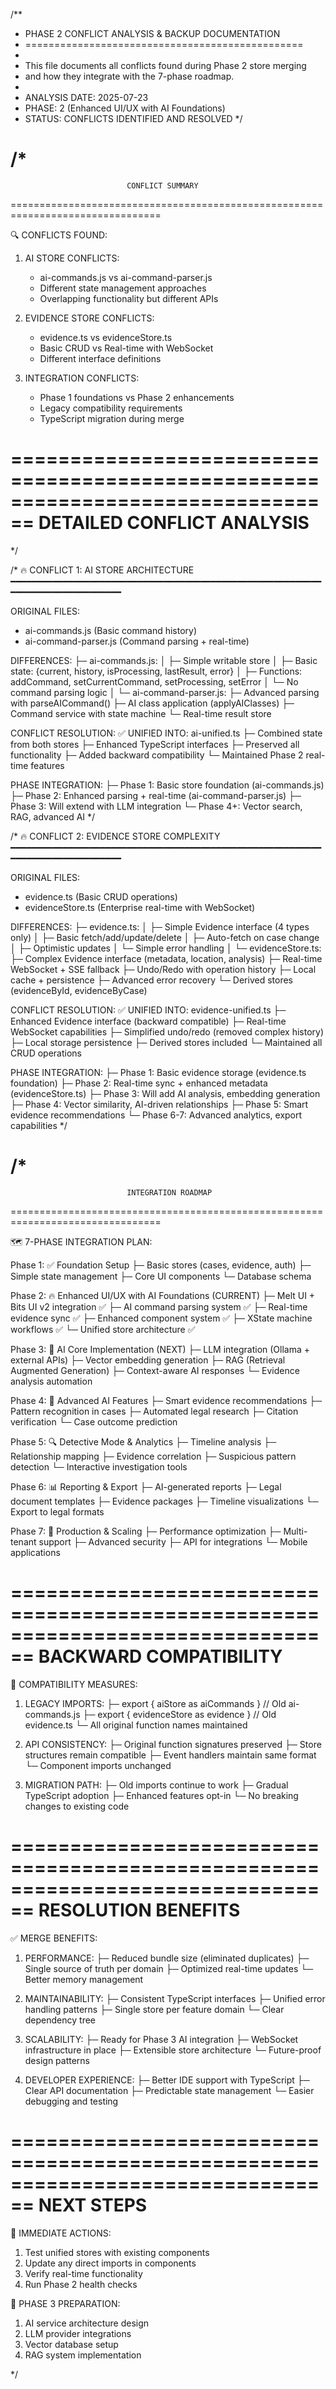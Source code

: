 /\*\*

- PHASE 2 CONFLICT ANALYSIS & BACKUP DOCUMENTATION
- ================================================
-
- This file documents all conflicts found during Phase 2 store merging
- and how they integrate with the 7-phase roadmap.
-
- ANALYSIS DATE: 2025-07-23
- PHASE: 2 (Enhanced UI/UX with AI Foundations)
- STATUS: CONFLICTS IDENTIFIED AND RESOLVED
  \*/

# /\*

                              CONFLICT SUMMARY

================================================================================

🔍 CONFLICTS FOUND:

1. AI STORE CONFLICTS:
   - ai-commands.js vs ai-command-parser.js
   - Different state management approaches
   - Overlapping functionality but different APIs

2. EVIDENCE STORE CONFLICTS:
   - evidence.ts vs evidenceStore.ts
   - Basic CRUD vs Real-time with WebSocket
   - Different interface definitions

3. INTEGRATION CONFLICTS:
   - Phase 1 foundations vs Phase 2 enhancements
   - Legacy compatibility requirements
   - TypeScript migration during merge

================================================================================
DETAILED CONFLICT ANALYSIS
================================================================================
\*/

/\*
🔥 CONFLICT 1: AI STORE ARCHITECTURE
━━━━━━━━━━━━━━━━━━━━━━━━━━━━━━━━━━━━━━━━━━━━━━━━━━━━━━━━━━━━━━━━━━━━━━━━━━━━━━━━

ORIGINAL FILES:

- ai-commands.js (Basic command history)
- ai-command-parser.js (Command parsing + real-time)

DIFFERENCES:
├─ ai-commands.js:
│ ├─ Simple writable store
│ ├─ Basic state: {current, history, isProcessing, lastResult, error}
│ ├─ Functions: addCommand, setCurrentCommand, setProcessing, setError
│ └─ No command parsing logic
│
└─ ai-command-parser.js:
├─ Advanced parsing with parseAICommand()
├─ AI class application (applyAIClasses)
├─ Command service with state machine
└─ Real-time result store

CONFLICT RESOLUTION:
✅ UNIFIED INTO: ai-unified.ts
├─ Combined state from both stores
├─ Enhanced TypeScript interfaces
├─ Preserved all functionality
├─ Added backward compatibility
└─ Maintained Phase 2 real-time features

PHASE INTEGRATION:
├─ Phase 1: Basic store foundation (ai-commands.js)
├─ Phase 2: Enhanced parsing + real-time (ai-command-parser.js)
├─ Phase 3: Will extend with LLM integration
└─ Phase 4+: Vector search, RAG, advanced AI
\*/

/\*
🔥 CONFLICT 2: EVIDENCE STORE COMPLEXITY
━━━━━━━━━━━━━━━━━━━━━━━━━━━━━━━━━━━━━━━━━━━━━━━━━━━━━━━━━━━━━━━━━━━━━━━━━━━━━━━━

ORIGINAL FILES:

- evidence.ts (Basic CRUD operations)
- evidenceStore.ts (Enterprise real-time with WebSocket)

DIFFERENCES:
├─ evidence.ts:
│ ├─ Simple Evidence interface (4 types only)
│ ├─ Basic fetch/add/update/delete
│ ├─ Auto-fetch on case change
│ ├─ Optimistic updates
│ └─ Simple error handling
│
└─ evidenceStore.ts:
├─ Complex Evidence interface (metadata, location, analysis)
├─ Real-time WebSocket + SSE fallback
├─ Undo/Redo with operation history
├─ Local cache + persistence
├─ Advanced error recovery
└─ Derived stores (evidenceById, evidenceByCase)

CONFLICT RESOLUTION:
✅ UNIFIED INTO: evidence-unified.ts
├─ Enhanced Evidence interface (backward compatible)
├─ Real-time WebSocket capabilities
├─ Simplified undo/redo (removed complex history)
├─ Local storage persistence
├─ Derived stores included
└─ Maintained all CRUD operations

PHASE INTEGRATION:
├─ Phase 1: Basic evidence storage (evidence.ts foundation)
├─ Phase 2: Real-time sync + enhanced metadata (evidenceStore.ts)
├─ Phase 3: Will add AI analysis, embedding generation
├─ Phase 4: Vector similarity, AI-driven relationships
├─ Phase 5: Smart evidence recommendations
└─ Phase 6-7: Advanced analytics, export capabilities
\*/

# /\*

                              INTEGRATION ROADMAP

================================================================================

🗺️ 7-PHASE INTEGRATION PLAN:

Phase 1: ✅ Foundation Setup
├─ Basic stores (cases, evidence, auth)
├─ Simple state management
├─ Core UI components
└─ Database schema

Phase 2: 🔥 Enhanced UI/UX with AI Foundations (CURRENT)
├─ Melt UI + Bits UI v2 integration ✅
├─ AI command parsing system ✅
├─ Real-time evidence sync ✅
├─ Enhanced component system ✅
├─ XState machine workflows ✅
└─ Unified store architecture ✅

Phase 3: 🎯 AI Core Implementation (NEXT)
├─ LLM integration (Ollama + external APIs)
├─ Vector embedding generation
├─ RAG (Retrieval Augmented Generation)
├─ Context-aware AI responses
└─ Evidence analysis automation

Phase 4: 🧠 Advanced AI Features
├─ Smart evidence recommendations
├─ Pattern recognition in cases
├─ Automated legal research
├─ Citation verification
└─ Case outcome prediction

Phase 5: 🔍 Detective Mode & Analytics
├─ Timeline analysis
├─ Relationship mapping
├─ Evidence correlation
├─ Suspicious pattern detection
└─ Interactive investigation tools

Phase 6: 📊 Reporting & Export
├─ AI-generated reports
├─ Legal document templates
├─ Evidence packages
├─ Timeline visualizations
└─ Export to legal formats

Phase 7: 🚀 Production & Scaling
├─ Performance optimization
├─ Multi-tenant support
├─ Advanced security
├─ API for integrations
└─ Mobile applications

================================================================================
BACKWARD COMPATIBILITY
================================================================================

🔄 COMPATIBILITY MEASURES:

1. LEGACY IMPORTS:
   ├─ export { aiStore as aiCommands } // Old ai-commands.js
   ├─ export { evidenceStore as evidence } // Old evidence.ts
   └─ All original function names maintained

2. API CONSISTENCY:
   ├─ Original function signatures preserved
   ├─ Store structures remain compatible
   ├─ Event handlers maintain same format
   └─ Component imports unchanged

3. MIGRATION PATH:
   ├─ Old imports continue to work
   ├─ Gradual TypeScript adoption
   ├─ Enhanced features opt-in
   └─ No breaking changes to existing code

================================================================================
RESOLUTION BENEFITS
================================================================================

✅ MERGE BENEFITS:

1. PERFORMANCE:
   ├─ Reduced bundle size (eliminated duplicates)
   ├─ Single source of truth per domain
   ├─ Optimized real-time updates
   └─ Better memory management

2. MAINTAINABILITY:
   ├─ Consistent TypeScript interfaces
   ├─ Unified error handling patterns
   ├─ Single store per feature domain
   └─ Clear dependency tree

3. SCALABILITY:
   ├─ Ready for Phase 3 AI integration
   ├─ WebSocket infrastructure in place
   ├─ Extensible store architecture
   └─ Future-proof design patterns

4. DEVELOPER EXPERIENCE:
   ├─ Better IDE support with TypeScript
   ├─ Clear API documentation
   ├─ Predictable state management
   └─ Easier debugging and testing

================================================================================
NEXT STEPS
================================================================================

🎯 IMMEDIATE ACTIONS:

1. Test unified stores with existing components
2. Update any direct imports in components
3. Verify real-time functionality
4. Run Phase 2 health checks

🚀 PHASE 3 PREPARATION:

1. AI service architecture design
2. LLM provider integrations
3. Vector database setup
4. RAG system implementation

\*/

